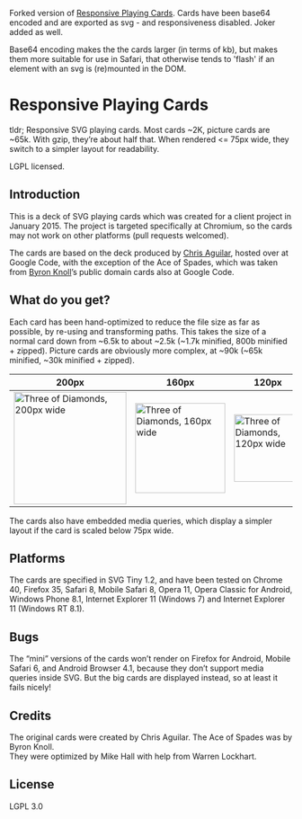 Forked version of [Responsive Playing Cards](https://github.com/digitaldesignlabs/responsive-playing-cards). Cards have been base64 encoded and are exported as svg - and responsiveness disabled. Joker added as well.

Base64 encoding makes the the cards larger (in terms of kb), but makes them more suitable for use in Safari, that
otherwise tends to 'flash' if an element with an svg is (re)mounted in the DOM.

Responsive Playing Cards
========================

tldr; Responsive SVG playing cards. Most cards ~2K, picture cards are ~65k. With gzip, they’re about half that. When rendered <= 75px wide, they switch to a simpler layout for readability.

LGPL licensed.

Introduction
------------
This is a deck of SVG playing cards which was created for a client project in January 2015. The project is targeted specifically at Chromium, so the cards may not work on other platforms (pull requests welcomed).

The cards are based on the deck produced by [Chris Aguilar](https://code.google.com/p/vectorized-playing-cards/), hosted over at Google Code, with the exception of the Ace of Spades, which was taken from [Byron Knoll](https://code.google.com/p/vector-playing-cards/)’s public domain cards also at Google Code.

What do you get?
----------------
Each card has been hand-optimized to reduce the file size as far as possible, by re-using and transforming paths. This takes the size of a normal card down from ~6.5k to about ~2.5k (~1.7k minified, 800b minified + zipped).  Picture cards are obviously more complex, at ~90k (~65k minified, ~30k minified + zipped).

200px|160px|120px|80px|40px|30px|20px
-----|-----|-----|----|----|----|-----
<img src="https://cdn.rawgit.com/twistdigital/responsive-playing-cards/master/minified/diamonds/3d.svg" width="200" alt="Three of Diamonds, 200px wide">|<img src="https://cdn.rawgit.com/twistdigital/responsive-playing-cards/master/minified/diamonds/3d.svg" width="160" alt="Three of Diamonds, 160px wide">|<img src="https://cdn.rawgit.com/twistdigital/responsive-playing-cards/master/minified/diamonds/3d.svg" width="120" alt="Three of Diamonds, 120px wide">|<img src="https://cdn.rawgit.com/twistdigital/responsive-playing-cards/master/minified/diamonds/3d.svg" width="80" alt="Three of Diamonds, 80px wide">|<img src="https://cdn.rawgit.com/twistdigital/responsive-playing-cards/master/minified/diamonds/3d.svg" width="60" alt="Three of Diamonds, 60px wide">|<img src="https://cdn.rawgit.com/twistdigital/responsive-playing-cards/master/minified/diamonds/3d.svg" width="40" alt="Three of Diamonds, 40px wide">|<img src="https://cdn.rawgit.com/twistdigital/responsive-playing-cards/master/minified/diamonds/3d.svg" width="30" alt="Three of Diamonds, 30px wide">|<img src="https://cdn.rawgit.com/twistdigital/responsive-playing-cards/master/minified/diamonds/3d.svg" width="20" alt="Three of Diamonds, 20px wide">

The cards also have embedded media queries, which display a simpler layout if the card is scaled below 75px wide.

Platforms
---------
The cards are specified in SVG Tiny 1.2, and have been tested on Chrome 40, Firefox 35, Safari 8, Mobile Safari 8, Opera 11, Opera Classic for Android, Windows Phone 8.1, Internet Explorer 11 (Windows 7) and Internet Explorer 11 (Windows RT 8.1).

Bugs
----
The “mini” versions of the cards won’t render on Firefox for Android, Mobile Safari 6, and Android Browser 4.1, because they don’t support media queries inside SVG. But the big cards are displayed instead, so at least it fails nicely!

Credits
-------

The original cards were created by Chris Aguilar. The Ace of Spades was by Byron Knoll.<br>
They were optimized by Mike Hall with help from Warren Lockhart.

License
-------

LGPL 3.0
